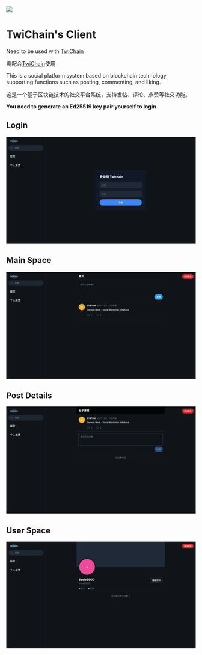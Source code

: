<div>
    <img width="240" src="https://raw.githubusercontent.com/LSQzzx/TwiChain-Client/refs/heads/main/src/assets/twichain_backgrounded.png"/>
</div>

# TwiChain's Client

Need to be used with [TwiChain](https://github.com/LSQzzx/TwiChain)

需配合[TwiChain](https://github.com/LSQzzx/TwiChain)使用

This is a social platform system based on blockchain technology, supporting functions such as posting, commenting, and liking.

这是一个基于区块链技术的社交平台系统，支持发帖、评论、点赞等社交功能。

**You need to generate an Ed25519 key pair yourself to login**

<div>
    <h2>Login</h2>
    <img src="https://raw.githubusercontent.com/LSQzzx/TwiChain-Client/refs/heads/main/img/example_1.png"/>
    <h2>Main Space</h2>
    <img src="https://raw.githubusercontent.com/LSQzzx/TwiChain-Client/refs/heads/main/img/example_2.png"/>
    <h2>Post Details</h2>
    <img src="https://raw.githubusercontent.com/LSQzzx/TwiChain-Client/refs/heads/main/img/example_3.png"/>
    <h2>User Space</h2>
    <img src="https://raw.githubusercontent.com/LSQzzx/TwiChain-Client/refs/heads/main/img/example_4.png"/>
</div>
